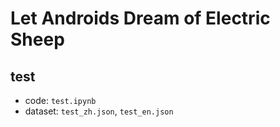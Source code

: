 # Let Androids Dream of Electric Sheep

## test

- code: `test.ipynb`
- dataset: `test_zh.json`, `test_en.json`
